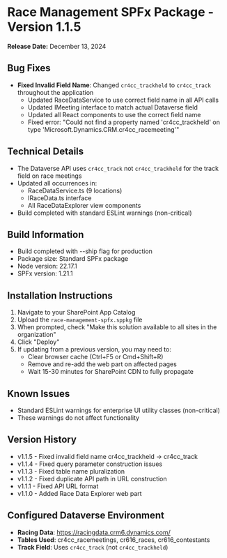 # Race Management SPFx Package - Version 1.1.5

**Release Date:** December 13, 2024

## Bug Fixes
- **Fixed Invalid Field Name**: Changed `cr4cc_trackheld` to `cr4cc_track` throughout the application
  - Updated RaceDataService to use correct field name in all API calls
  - Updated IMeeting interface to match actual Dataverse field
  - Updated all React components to use the correct field name
  - Fixed error: "Could not find a property named 'cr4cc_trackheld' on type 'Microsoft.Dynamics.CRM.cr4cc_racemeeting'"

## Technical Details
- The Dataverse API uses `cr4cc_track` not `cr4cc_trackheld` for the track field on race meetings
- Updated all occurrences in:
  - RaceDataService.ts (9 locations)
  - IRaceData.ts interface
  - All RaceDataExplorer view components
- Build completed with standard ESLint warnings (non-critical)

## Build Information
- Build completed with --ship flag for production
- Package size: Standard SPFx package
- Node version: 22.17.1
- SPFx version: 1.21.1

## Installation Instructions
1. Navigate to your SharePoint App Catalog
2. Upload the `race-management-spfx.sppkg` file
3. When prompted, check "Make this solution available to all sites in the organization"
4. Click "Deploy"
5. If updating from a previous version, you may need to:
   - Clear browser cache (Ctrl+F5 or Cmd+Shift+R)
   - Remove and re-add the web part on affected pages
   - Wait 15-30 minutes for SharePoint CDN to fully propagate

## Known Issues
- Standard ESLint warnings for enterprise UI utility classes (non-critical)
- These warnings do not affect functionality

## Version History
- v1.1.5 - Fixed invalid field name cr4cc_trackheld → cr4cc_track
- v1.1.4 - Fixed query parameter construction issues
- v1.1.3 - Fixed table name pluralization
- v1.1.2 - Fixed duplicate API path in URL construction
- v1.1.1 - Fixed API URL format
- v1.1.0 - Added Race Data Explorer web part

## Configured Dataverse Environment
- **Racing Data**: https://racingdata.crm6.dynamics.com/
- **Tables Used**: cr4cc_racemeetings, cr616_races, cr616_contestants
- **Track Field**: Uses `cr4cc_track` (not `cr4cc_trackheld`)